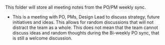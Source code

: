 This folder will store all meeting notes from the PO/PM weekly sync.
- This is a meeting with PO, PMs, Design Lead to discuss strategy, future initiatives and ideas.  This allows for random discussions that will not distract the team as a whole.  This does not mean that the team cannot discuss ideas and random thoughts during the Bi-weekly PO sync, that is still a welcome discussion.

